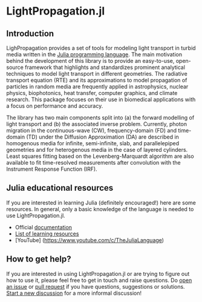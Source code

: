# LightPropagation.jl

## Introduction

LighPropagation provides a set of tools for modeling light transport in turbid media written in the
[Julia programming language](https://julialang.org/).
The main motivation behind the development of this library is to provide an easy-to-use, open-source framework that highlights and standardizes prominent analytical techniques to model light transport in different geometries. The radiative transport equation (RTE) and its approximations to model propagation of particles in random media are frequently applied in astrophysics, nuclear physics, biophotonics, heat transfer, computer graphics, and climate research. This package focuses on their use in biomedical applications with a focus on performance and accuracy.

The library has two main components split into (a) the forward modelling of light transport and (b) the associated inverse problem. Currently, photon migration in the continuous-wave (CW), frequency-domain (FD) and time-domain (TD) under the Diffusion Approximation (DA) are described in homogenous media for infinite, semi-infinite, slab, and parallelepiped geometries and for heterogenous media in the case of layered cylinders. Least squares fitting based on the Levenberg-Marquardt algorithm are also available to fit time-resolved measurements after convolution with the Instrument Response Function (IRF). 

## Julia educational resources

If you are interested in learning Julia (definitely encouraged!) here are some resources. In general, only a basic knowledge of the language is needed to use LightPropagation.jl.

* Official [documentation](https://docs.julialang.org/)
* [List of learning resources](https://julialang.org/learning/)
* [YouTube] (https://www.youtube.com/c/TheJuliaLanguage)

## How to get help?

If you are interested in using LightPropagation.jl or are trying to figure out how to use it, please feel free to get in touch and raise questions. Do [open an issue](https://github.com/heltonmc/LightPropagation.jl/issues/new) or [pull request](https://github.com/heltonmc/LightPropagation.jl/pulls/new) if you have questions, suggestions or solutions. [Start a new discussion](https://github.com/heltonmc/LightPropagation.jl/discussions/new) for a more informal discussion!




